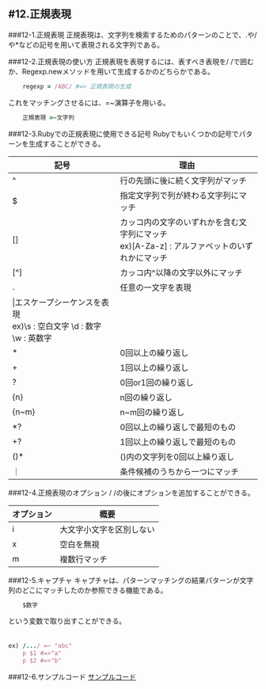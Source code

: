 #12.正規表現
--------------------------------
###12-1.正規表現
正規表現は、文字列を検索するためのパターンのことで、.や/や*などの記号を用いて表現される文字列である。

###12-2.正規表現の使い方
正規表現を表現するには、表すべき表現を/ /で囲むか、Regexp.newメソッドを用いて生成するかのどちらかである。

```Ruby
	regexp = /ABC/ #=> 正規表現の生成
```

これをマッチングさせるには、=~演算子を用いる。

```Ruby
	正規表現 =~文字列
```

###12-3.Rubyでの正規表現に使用できる記号
Rubyでもいくつかの記号でパターンを生成することができる。

|記号|理由|
|----|----|
|^|行の先頭に後に続く文字列がマッチ|
|$|指定文字列で列が終わる文字列にマッチ|
|[]|カッコ内の文字のいずれかを含む文字列にマッチ<br>ex)[A-Za-z] : アルファベットのいずれかにマッチ
|[^]|カッコ内^以降の文字以外にマッチ|
|.|任意の一文字を表現|
|\|エスケープシーケンスを表現<br>ex)\s : 空白文字 \d : 数字 \w : 英数字
|*|0回以上の繰り返し|
|+|1回以上の繰り返し|
|?|0回or1回の繰り返し|
|{n}|n回の繰り返し|
|{n~m}|n~m回の繰り返し|
|*?|0回以上の繰り返しで最短のもの|
|+?|1回以上の繰り返しで最短のもの|
|()*|()内の文字列を0回以上繰り返し|
|｜|条件候補のうちから一つにマッチ|

###12-4.正規表現のオプション
/ /の後にオプションを追加することができる。


|オプション|概要|
|---------|----|
|i|大文字小文字を区別しない|
|x|空白を無視|
|m|複数行マッチ|

###12-5.キャプチャ
キャプチャは、パターンマッチングの結果パターンが文字列のどこにマッチしたのか参照できる機能である。
```Ruby
	$数字
```
という変数で取り出すことができる。  
　　
```Ruby
ex) /.../ =~ "abc"
	p $1 #=>"a"
	p $2 #=>"b"

```
###12-6.サンプルコード
[サンプルコード](/Ruby_Programs/Regexp.rb)